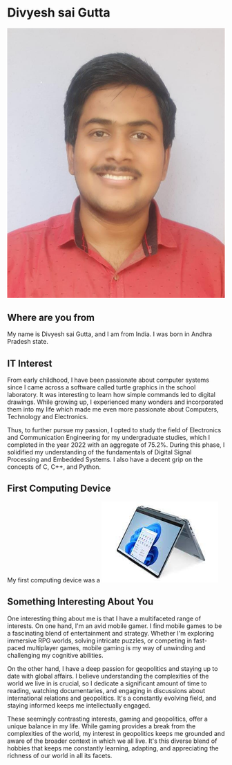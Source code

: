 # Divyesh sai Gutta

![Myself](itmo-556/Images/me.jpg)

## Where are you from

My name is Divyesh sai Gutta, and I am from India. I was born in Andhra Pradesh state. 


## IT Interest

From early childhood, I have been passionate about computer systems since I came across a software called turtle graphics in the school laboratory. It was interesting to learn how simple commands led to digital drawings. While growing up, I experienced many wonders and incorporated them into my life which made me even more passionate about Computers, Technology and Electronics.

Thus, to further pursue my passion, I opted to study the field of Electronics and Communication Engineering for my undergraduate studies, which I completed in the year 2022 with an aggregate of 75.2%. During this phase, I solidified my understanding of the fundamentals of Digital Signal Processing and Embedded Systems. I also have a decent grip on the concepts of C, C++, and Python.


## First Computing Device

My first computing device was a ![MyLaptop](itmo-556/Images/lenovo_ideapad.jpg)

## Something Interesting About You

One interesting thing about me is that I have a multifaceted range of interests. On one hand, I'm an avid mobile gamer. I find mobile games to be a fascinating blend of entertainment and strategy. Whether I'm exploring immersive RPG worlds, solving intricate puzzles, or competing in fast-paced multiplayer games, mobile gaming is my way of unwinding and challenging my cognitive abilities.

On the other hand, I have a deep passion for geopolitics and staying up to date with global affairs. I believe understanding the complexities of the world we live in is crucial, so I dedicate a significant amount of time to reading, watching documentaries, and engaging in discussions about international relations and geopolitics. It's a constantly evolving field, and staying informed keeps me intellectually engaged.

These seemingly contrasting interests, gaming and geopolitics, offer a unique balance in my life. While gaming provides a break from the complexities of the world, my interest in geopolitics keeps me grounded and aware of the broader context in which we all live. It's this diverse blend of hobbies that keeps me constantly learning, adapting, and appreciating the richness of our world in all its facets.




